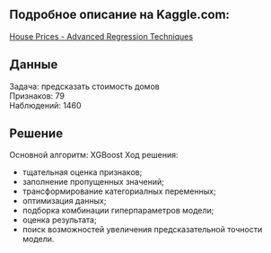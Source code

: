 ## Подробное описание на Kaggle.сom: <br>
[House Prices - Advanced Regression Techniques](https://www.kaggle.com/competitions/house-prices-advanced-regression-techniques/overview)

## Данные
Задача: предсказать стоимость домов <br>
Признаков:  79 <br>
Наблюдений: 1460 <br>

## Решение
Основной алгоритм: XGBoost
Ход решения:
- тщательная оценка признаков;
- заполнение пропущенных значений;
- трансформирование категориалных переменных;
- оптимизация данных;
- подборка комбинации гиперпараметров модели;
- оценка результата;
- поиск возможностей увеличения предсказательной точности модели.
